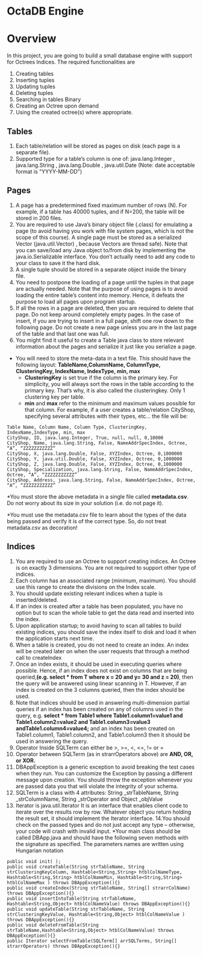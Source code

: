 # OctaDB Engine
# Overview
In this project, you are going to build a small database engine with support for Octrees Indices. 
The required functionalities are 
1. Creating tables 
2. Inserting tuples 
3. Updating tuples
4. Deleting tuples 
5. Searching in tables Binary
6. Creating an Octree upon demand 
7. Using the created octree(s) where appropriate.

## Tables
1. Each table/relation will be stored as pages on disk (each page is a separate file). 
2. Supported type for a table’s column is one of: java.lang.Integer , java.lang.String , 
java.lang.Double , java.util.Date (Note: date acceptable format is "YYYY-MM-DD")
## Pages
1. A page has a predetermined fixed maximum number of rows (N). For example, if a 
table has 40000 tuples, and if N=200, the table will be stored in 200 files. 
2. You are required to use Java’s binary object file (.class) for emulating a page (to avoid 
having you work with file system pages, which is not the scope of this course). A single 
page must be stored as a serialized Vector (java.util.Vector) , because Vectors are thread 
safe). Note that you can save/load any Java object to/from disk by implementing the 
java.io.Serializable interface. You don’t actually need to add any code to your class to 
save it the hard disk.
3. A single tuple should be stored in a separate object inside the binary file. 
4. You need to postpone the loading of a page until the tuples in that page are actually 
needed. Note that the purpose of using pages is to avoid loading the entire table’s content 
into memory. Hence, it defeats the purpose to load all pages upon program startup. 
5. If all the rows in a page are deleted, then you are required to delete that page. Do not 
keep around completely empty pages. In the case of insert, if you are trying to insert in a 
full page, shift one row down to the following page. Do not create a new page unless you 
are in the last page of the table and that last one was full. 
6. You might find it useful to create a Table java class to store relevant information about 
the pages and serialize it just like you serialize a page.



* You will need to store the meta-data in a text file. This should have the following 
layout: 
**TableName,ColumnName, ColumnType, ClusteringKey, IndexName, IndexType, min, max**
  * **ClusteringKey** is set true if the column is the primary key. For simplicity, you will 
always sort the rows in the table according to the primary key. That’s why, it is also 
called the clusteringkey. Only 1 clustering key per table. 
  * **min** and **max** refer to the minimum and maximum values possible for that column. 
For example, if a user creates a table/relation CityShop, specifying several attributes 
with their types, etc… the file will be:

```
Table Name, Column Name, Column Type, ClusteringKey, IndexName,IndexType, min, max 
CityShop, ID, java.lang.Integer, True, null, null, 0,10000 
CityShop, Name, java.lang.String, False, NameAddrSpecIndex, Octree, “A”, “ZZZZZZZZZZZ” 
CityShop, X, java.lang.Double, False, XYZIndex, Octree, 0,1000000 
CityShop, Y, java.util.Double, False, XYZIndex, Octree, 0,1000000 
CityShop, Z, java.lang.Double, False, XYZIndex, Octree, 0,1000000 
CityShop, Specialization, java.lang.String, False, NameAddrSpecIndex, Octree, “A”, “ZZZZZZZZZZZ” 
CityShop, Address, java.lang.String, False, NameAddrSpecIndex, Octree, “A”, “ZZZZZZZZZZZ”
```
*You must store the above metadata in a single file called **metadata.csv**. Do not worry 
about its size in your solution (i.e. do not page it). 

*You must use the metadata.csv file to learn about the types of the data being passed 
and verify it is of the correct type. So, do not treat metadata.csv as decoration!

## Indices
1. You are required to use an Octree to support creating indices. An Octree is on exactly 3 dimensions. You are not required to support other type of indices.
2. Each column has an associated range (minimum, maximum). You should use this range to create the divisions on the Index scale.
3.  You should update existing relevant indices when a tuple is inserted/deleted. 
4.  If an index is created after a table has been populated, you have no option but to scan the whole table to get the data read and inserted into the index.
5.  Upon application startup; to avoid having to scan all tables to build existing indices, you should save the index itself to disk and load it when the application starts next time.
6.  When a table is created, you do not need to create an index. An index will be created later on when the user requests that through a method call to createIndex
7.  Once an index exists, it should be used in executing queries where possible. Hence, if an index does not exist on columns that are being queried,**(e.g. select * from T where x = 20 and y= 30 and z = 20)**, then the query will be answered using linear scanning in T. However, if an index is created on the 3 columns queried, then the index should be used.
8. Note that indices should be used in answering multi-dimension partial queries if an index has been created on any of columns used in the query, e.g. **select * from Table1 where Table1.column1=value1 and Table1.column2=value2 and Table1.column3=value3 andTable1.column4=value4;** and an index has been created on Table1.column1, Table1.column2, and Table1.column3 then it should be used in answering the query.
9. Operator Inside SQLTerm can either be >, >=, <, <=, != or = 
10. Operator between SQLTerm (as in strarrOperators above) are **AND, OR, or XOR.**
11. DBAppException is a generic exception to avoid breaking the test cases when they run. You can customize the Exception by passing a different message upon creation. You should throw the exception whenever you are passed data you that will violate the integrity of your schema. 
12. SQLTerm is a class with 4 attributes: String _strTableName, String _strColumnName, String _strOperator and Object _objValue
13. Iterator is java.util.Iterator It is an interface that enables client code to iterate over the results row by row. Whatever object you return holding the result set, it should implement the Iterator interface.
14.You should check on the passed types and do not just accept any type – otherwise, your code will crash with invalid input. 
*Your main class should be called DBApp.java and should have the following seven methods with the signature as specified. The parameters names are written using Hungarian notation
```
public void init( ); 
public void createTable(String strTableName, String strClusteringKeyColumn, Hashtable<String,String> htblColNameType, Hashtable<String,String> htblColNameMin, Hashtable<String,String> htblColNameMax ) throws DBAppException(){}
public void createIndex(String strTableName, String[] strarrColName) throws DBAppException(){}
public void insertIntoTable(String strTableName, Hashtable<String,Object> htblColNameValue) throws DBAppException(){} 
public void updateTable(String strTableName, String strClusteringKeyValue, Hashtable<String,Object> htblColNameValue ) throws DBAppException(){}
public void deleteFromTable(String strTableName,Hashtable<String,Object> htblColNameValue) throws DBAppException(){}
public Iterator selectFromTable(SQLTerm[] arrSQLTerms, String[] strarrOperators) throws DBAppException(){}
```
